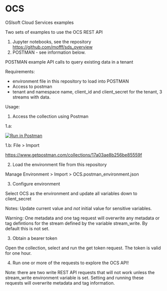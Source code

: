 # OCS
OSIsoft Cloud Services examples

Two sets of examples to use the OCS REST API
1. Jupyter notebooks, see the repository https://github.com/mofff/sds_overview
2. POSTMAN - see information below.

POSTMAN example API calls to query existing data in a tenant

Requirements:
- environment file in this repository to load into POSTMAN
- Access to postman
- tenant and namespace name, client_id and client_secret for the tenant, 3 streams with data.

Usage:

1. Access the collection using Postman

1.a: 

[![Run in Postman](https://run.pstmn.io/button.svg)](https://app.getpostman.com/run-collection/17a03ae8b256be85559f)

1.b: 
File > Import

https://www.getpostman.com/collections/17a03ae8b256be85559f

2. Load the environment file from this repository

Manage Environment > Import > OCS.postman_environment.json

3. Configure environment

Select OCS as the environment and update all variables down to client_secret

Notes: 
Update current value and *not* initial value for sensitive variables.

Warning:
One metadata and one tag request will overwrite any metadata or tag defintions for the stream defined by the variable stream_write. By default this is not set.

3. Obtain a bearer token

Open the collection, select and run the get token request. The token is valid for one hour.

4. Run one or more of the requests to explore the OCS API!

Note: there are two write REST API requests that will not work unless the stream_write environment variable is set. Setting and running these requests will overwrite metadata and tag information.
